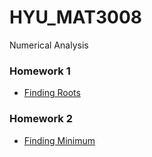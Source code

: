 # HYU_MAT3008
Numerical Analysis

### Homework 1
- [Finding Roots](https://github.com/pch6828/HYU_MAT3008/tree/master/HW1)

### Homework 2
- [Finding Minimum](https://github.com/pch6828/HYU_MAT3008/tree/master/HW2)
